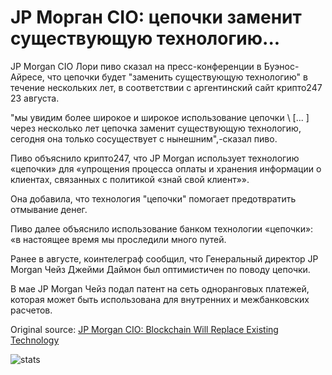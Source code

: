 # JP Морган CIO: цепочки заменит существующую технологию...

JP Morgan CIO Лори пиво сказал на пресс-конференции в Буэнос-Айресе, что цепочки будет "заменить существующую технологию" в течение нескольких лет, в соответствии с аргентинский сайт крипто247 23 августа.

"мы увидим более широкое и широкое использование цепочки \ [... \] через несколько лет цепочка заменит существующую технологию, сегодня она только сосуществует с нынешним",-сказал пиво.

Пиво объяснило крипто247, что JP Morgan использует технологию «цепочки» для «упрощения процесса оплаты и хранения информации о клиентах, связанных с политикой «знай свой клиент»».

Она добавила, что технология "цепочки" помогает предотвратить отмывание денег.

Пиво далее объяснило использование банком технологии «цепочки»: «в настоящее время мы проследили много путей.

Ранее в августе, коинтелеграф сообщил, что Генеральный директор JP Morgan Чейз Джейми Даймон был оптимистичен по поводу цепочки.

В мае JP Morgan Чейз подал патент на сеть одноранговых платежей, которая может быть использована для внутренних и межбанковских расчетов.

Original source: [JP Morgan CIO: Blockchain Will Replace Existing Technology](https://cointelegraph.com/news/jp-morgan-cio-blockchain-will-replace-existing-technology)

![stats](https://c.statcounter.com/11760860/0/a89fa40b/1/ "stats")